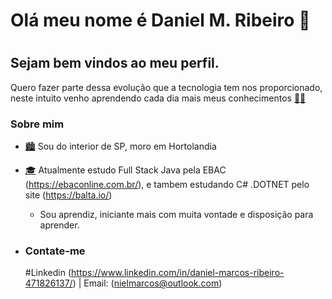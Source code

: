 # Olá meu nome é Daniel M. Ribeiro  👋 <h1>

## Sejam bem vindos ao meu perfil.
  
  Quero fazer parte dessa evolução que a tecnologia tem nos proporcionado, neste intuito venho aprendendo cada dia mais meus conhecimentos <a href='https://emojitool.com/pt/male-student'>👨‍🎓</a>

### Sobre mim

- <a href='https://emojitool.com/pt/cityscape'>🏙️</a> Sou do interior de SP, moro em Hortolandia
  
- <a href='https://emojitool.com/pt/graduation-cap'>🎓</a> Atualmente estudo Full Stack Java pela EBAC (https://ebaconline.com.br/), e tambem estudando C# .DOTNET pelo site (https://balta.io/)
  
  - Sou aprendiz, iniciante mais com muita vontade e disposição para aprender.
  
  
  
- ### Contate-me
  
  #Linkedin (https://www.linkedin.com/in/daniel-marcos-ribeiro-471826137/) | Email: (nielmarcos@outlook.com)
